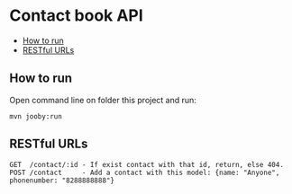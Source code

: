 # Contact book API

* [How to run](#how-to-run)
* [RESTful URLs](#restful-urls)

## How to run

Open command line on folder this project and run:

	mvn jooby:run

## RESTful URLs

	GET  /contact/:id - If exist contact with that id, return, else 404.
	POST /contact     - Add a contact with this model: {name: "Anyone", phonenumber: "8288888888"}